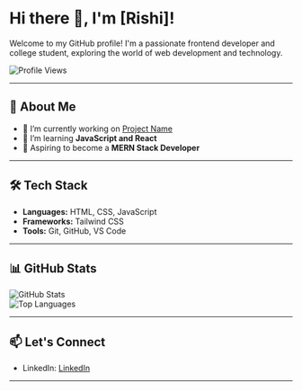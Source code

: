 # Hi there 👋, I'm [Rishi]!

Welcome to my GitHub profile! I'm a passionate frontend developer and college student, exploring the world of web development and technology.

![Profile Views](https://komarev.com/ghpvc/?username=Rishi06x&color=brightgreen)

---

## 🚀 About Me

- 🔭 I’m currently working on [Project Name](https://github.com/Rishi06x/CoffeeShop-page)
- 🌱 I’m learning **JavaScript and React**  
- 🎯 Aspiring to become a **MERN Stack Developer**  

---

## 🛠️ Tech Stack

- **Languages:** HTML, CSS, JavaScript  
- **Frameworks:** Tailwind CSS 
- **Tools:**  Git, GitHub, VS Code  

---

## 📊 GitHub Stats

![GitHub Stats](https://github-readme-stats.vercel.app/api?username=Rishi06x&show_icons=true&theme=radical)  
![Top Languages](https://github-readme-stats.vercel.app/api/top-langs/?username=Rishi06x&layout=compact&theme=radical)

---

## 📫 Let's Connect

- LinkedIn: [LinkedIn](https://www.linkedin.com/in/rishi-r1206/)  

---

